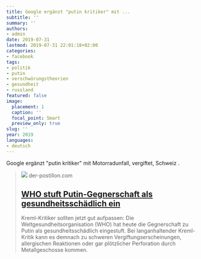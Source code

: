 ```yaml
---
title: Google ergänzt "putin kritiker" mit ...
subtitle: ''
summary: ''
authors:
- admin
date: 2019-07-31
lastmod: 2019-07-31 22:01:18+02:00
categories:
- facebook
tags:
- politik
- putin
- verschwörungstheorien
- gesundheit
- russland
featured: false
image:
  placement: 1
  caption: ''
  focal_point: Smart
  preview_only: true
slug: ''
year: 2019
languages:
- deutsch
---
```


Google ergänzt "putin kritiker" mit Motorradunfall, vergiftet, Schweiz .
> [![](https://1.bp.blogspot.com/-4BhkMGW93nk/XT7QjOAK9eI/AAAAAAAA0ZE/bhEHR75gfGsU1wEi2JW2AQOE5gWUiYFPACLcBGAs/w1600/Putin-Gegnerschaft.jpg)](https://www.der-postillon.com/2019/07/who-putin.html)
> der-postillon.com
> ## [WHO stuft Putin-Gegnerschaft als gesundheitsschädlich ein](https://www.der-postillon.com/2019/07/who-putin.html)
>
>Kreml-Kritiker sollten jetzt gut aufpassen: Die Weltgesundheitsorganisation (WHO) hat heute die Gegnerschaft zu Putin als gesundheitsschädlich eingestuft. Bei langanhaltender Kreml-Kritik kann es demnach zu schweren Vergiftungserscheinungen, allergischen Reaktionen oder gar plötzlicher Perforation durch Metallgeschosse kommen.